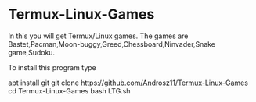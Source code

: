 # Termux-Linux-Games
In this you will get Termux/Linux games. The games are Bastet,Pacman,Moon-buggy,Greed,Chessboard,Ninvader,Snake game,Sudoku.

To install this program type


apt install git
git clone https://github.com/Androsz11/Termux-Linux-Games
cd Termux-Linux-Games
bash LTG.sh
